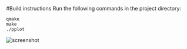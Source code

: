 #Build instructions
Run the following commands in the project directory:
```
qmake
make
./pplot
```
![screenshot](http://i.imgur.com/EmSsebQ.png?1)
